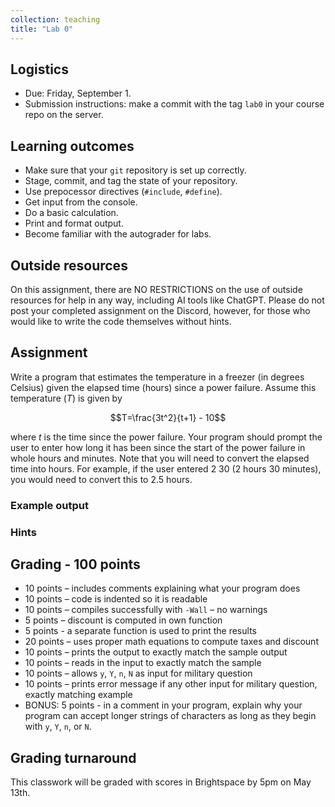 ```yaml
---
collection: teaching
title: "Lab 0"
---
```


## Logistics
* Due: Friday, September 1.
* Submission instructions: make a commit with the tag `lab0` in your course
	repo on the server.

## Learning outcomes
* Make sure that your `git` repository is set up correctly.
* Stage, commit, and tag the state of your repository.
* Use prepocessor directives (`#include`, `#define`).
* Get input from the console.
* Do a basic calculation.
* Print and format output.
* Become familiar with the autograder for labs.

## Outside resources

On this assignment, there are NO RESTRICTIONS on the use of outside resources
for help in any way, including AI tools like ChatGPT. Please do not post your
completed assignment on the Discord, however, for those who would like to write
the code themselves without hints.

## Assignment

Write a program that estimates the temperature in a freezer (in degrees
Celsius) given the elapsed time (hours) since a power failure. Assume this
temperature ($T$) is given by

$$T=\frac{3t^2}{t+1} - 10$$

where $t$ is the time since the power failure. Your program should prompt the
user to enter how long it has been since the start of the power failure in
whole hours and minutes. Note that you will need to convert the elapsed time
into hours. For example, if the user entered 2 30 (2 hours 30 minutes), you
would need to convert this to 2.5 hours.

### Example output

### Hints

## Grading - 100 points
* 10 points – includes comments explaining what your program does
* 10 points – code is indented so it is readable
* 10 points – compiles successfully with `-Wall` – no warnings
* 5 points – discount is computed in own function
* 5 points - a separate function is used to print the results
* 20 points – uses proper math equations to compute taxes and discount
* 10 points – prints the output to exactly match the sample output
* 10 points – reads in the input to exactly match the sample
* 10 points – allows `y`, `Y`, `n`, `N` as input for military question
* 10 points – prints error message if any other input for military question, exactly matching example
* BONUS: 5 points - in a comment in your program, explain why your program can
	accept longer strings of characters as long as they begin with `y`, `Y`,
	`n`, or `N`.

## Grading turnaround
This classwork will be graded with scores in Brightspace by 5pm on May 13th.
